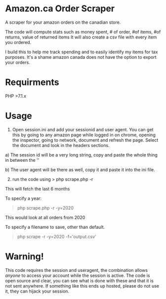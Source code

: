 # Amazon.ca Order Scraper
A scraper for your amazon orders on the canadian store.

The code will compute stats such as money spent, # of order, #of items, #of returns, value of returned items
It will also create a csv file with every item you ordered.

I build this to help me track spending and to easily identify my items for tax purposes. It's a shame amazon canada does not have the option to export your orders.

# Requirments

PHP >7.1.x

# Usage

1) Open session.ini and add your sessionid and user agent. You can get this by going to any amazon page while logged in on chrome, opening the inspector, going to network, document and refresh the page. Select the document and look in the headers sections.

a) The session id will be a very long string, copy and paste the whole thing in between the ''

b) The user agent will be there as well, copy it and paste it into the ini file.

2) run the code using > php scrape.php -r

This will fetch the last 6 months

To specify a year:

> php scrape.php -r -y=2020

This would look at all orders from 2020

To specify a filename to save, other than default.
 > php scrape -r -y=2020 -f='output.csv'

# Warning!

This code requires the session and useragent, the combination allows *anyone* to access your account while the session is active. The code is open source and clear, you can see what is done with these and that it is not sent anywhere. If something like this ends up hosted, please do not use it, they can hijack your session.
